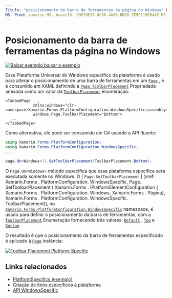 ```yaml
---
Título: "posicionamento da barra de ferramentas da página no Windows" Descrição: "as especificações da plataforma permitem que você consuma a funcionalidade disponível apenas em uma plataforma específica, sem implementar renderizadores ou efeitos personalizados. Este artigo explica como consumir a plataforma específica do Windows que altera o posicionamento de uma barra de ferramentas em uma página. "
MS. Prod: xamarin MS. AssetID: 99F29E95-0C36-4A3B-BDE8-7E9F119E844E MS. Technology: xamarin-Forms autor: davidbritch MS. Author: dabritch MS. Date: 10/24/2018 no-loc: [ Xamarin.Forms , Xamarin.Essentials ]
---
```


# <a name="page-toolbar-placement-on-windows"></a>Posicionamento da barra de ferramentas da página no Windows

[![Baixar exemplo ](~/media/shared/download.png) baixar o exemplo](https://docs.microsoft.com/samples/xamarin/xamarin-forms-samples/userinterface-platformspecifics)

Esse Plataforma Universal do Windows específico da plataforma é usado para alterar o posicionamento de uma barra de ferramentas em um [`Page`](xref:Xamarin.Forms.Page) , e é consumido em XAML definindo a [`Page.ToolbarPlacement`](xref:Xamarin.Forms.PlatformConfiguration.WindowsSpecific.Page.ToolbarPlacementProperty) Propriedade anexada como um valor da [`ToolbarPlacement`](xref:Xamarin.Forms.PlatformConfiguration.WindowsSpecific.ToolbarPlacement) enumeração:

```xaml
<TabbedPage ...
            xmlns:windows="clr-namespace:Xamarin.Forms.PlatformConfiguration.WindowsSpecific;assembly=Xamarin.Forms.Core"
            windows:Page.ToolbarPlacement="Bottom">
  ...
</TabbedPage>
```

Como alternativa, ele pode ser consumido em C# usando a API fluente:

```csharp
using Xamarin.Forms.PlatformConfiguration;
using Xamarin.Forms.PlatformConfiguration.WindowsSpecific;
...

page.On<Windows>().SetToolbarPlacement(ToolbarPlacement.Bottom);
```

O `Page.On<Windows>` método especifica que essa plataforma específica será executada somente no Windows. O [ `Page.SetToolbarPlacement` ] (xref: Xamarin.Forms . PlatformConfiguration. WindowsSpecific. Page. SetToolbarPlacement ( Xamarin.Forms . IPlatformElementConfiguration { Xamarin.Forms . PlatformConfiguration. Windows, Xamarin.Forms . Página}, Xamarin.Forms . PlatformConfiguration. WindowsSpecific. ToolbarPlacement)), no [`Xamarin.Forms.PlatformConfiguration.WindowsSpecific`](xref:Xamarin.Forms.PlatformConfiguration.WindowsSpecific) namespace, é usado para definir o posicionamento da barra de ferramentas, com a [`ToolbarPlacement`](xref:Xamarin.Forms.PlatformConfiguration.WindowsSpecific.ToolbarPlacement) Enumeração fornecendo três valores: [`Default`](xref:Xamarin.Forms.PlatformConfiguration.WindowsSpecific.ToolbarPlacement.Default) , [`Top`](xref:Xamarin.Forms.PlatformConfiguration.WindowsSpecific.ToolbarPlacement.Top) e [`Bottom`](xref:Xamarin.Forms.PlatformConfiguration.WindowsSpecific.ToolbarPlacement.Bottom) .

O resultado é que o posicionamento da barra de ferramentas especificado é aplicado à [`Page`](xref:Xamarin.Forms.Page) instância:

[![](page-toolbar-placement-images/toolbar-placement.png "Toolbar Placement Platform-Specific")](page-toolbar-placement-images/toolbar-placement-large.png#lightbox "Toolbar Placement Platform-Specific")

## <a name="related-links"></a>Links relacionados

- [PlatformSpecifics (exemplo)](https://docs.microsoft.com/samples/xamarin/xamarin-forms-samples/userinterface-platformspecifics)
- [Criação de itens específicos à plataforma](~/xamarin-forms/platform/platform-specifics/index.md#creating-platform-specifics)
- [API WindowsSpecific](xref:Xamarin.Forms.PlatformConfiguration.WindowsSpecific)
